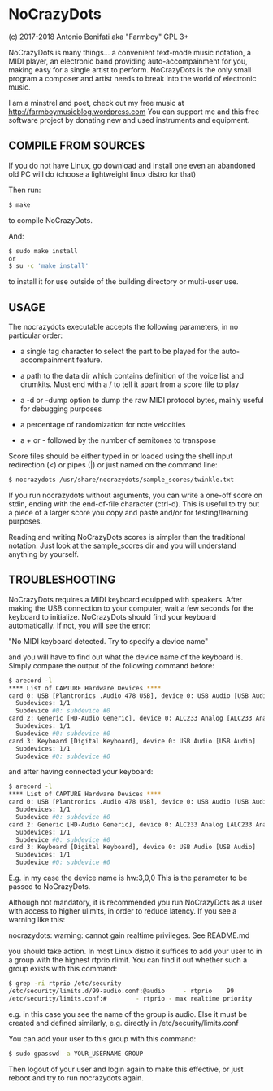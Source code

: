# NoCrazyDots
(c) 2017-2018 Antonio Bonifati aka "Farmboy" GPL 3+

NoCrazyDots is many things... a convenient text-mode music notation, a
MIDI player, an electronic band providing auto-accompainment for you,
making easy for a single artist to perform. NoCrazyDots is the only
small program a composer and artist needs to break into the world of
electronic music.

I am a minstrel and poet, check out my free music at
<http://farmboymusicblog.wordpress.com>
You can support me and this free software project by donating new and
used instruments and equipment.


## COMPILE FROM SOURCES

If you do not have Linux, go download and install one even an
abandoned old PC will do (choose a lightweight linux distro for that)

Then run:

```bash
$ make
```

to compile NoCrazyDots.

And:

```bash
$ sudo make install
or
$ su -c 'make install'
```

to install it for use outside of the building directory or multi-user use.


## USAGE

The nocrazydots executable accepts the following parameters, in no
particular order:

* a single tag character to select the part to
  be played for the auto-accompainment feature.

* a path to the data dir which contains definition of the voice list
  and drumkits. Must end with a / to tell it apart from a score file to play

* a -d or -dump option to dump the raw MIDI protocol bytes, mainly useful
  for debugging purposes

* a percentage of randomization for note velocities

* a + or - followed by the number of semitones to transpose

Score files should be either typed in or loaded using the shell input
redirection (<) or pipes (|) or just named on the command line:

```bash
$ nocrazydots /usr/share/nocrazydots/sample_scores/twinkle.txt
```

If you run nocrazydots without arguments, you can write a one-off score on stdin,
ending with the end-of-file character (ctrl-d). This is useful to try out a
piece of a larger score you copy and paste and/or for testing/learning purposes.

Reading and writing NoCrazyDots scores is simpler than the traditional notation.
Just look at the sample_scores dir and you will understand anything by yourself.


## TROUBLESHOOTING

NoCrazyDots requires a MIDI keyboard equipped with speakers. After
making the USB connection to your computer, wait a few seconds for the
keyboard to initialize. NoCrazyDots should find your keyboard
automatically. If not, you will see the error:

"No MIDI keyboard detected. Try to specify a device name"

and you will have to find out what the device name of the keyboard is.
Simply compare the output of the following command before:

```bash
$ arecord -l
**** List of CAPTURE Hardware Devices ****
card 0: USB [Plantronics .Audio 478 USB], device 0: USB Audio [USB Audio]
  Subdevices: 1/1
  Subdevice #0: subdevice #0
card 2: Generic [HD-Audio Generic], device 0: ALC233 Analog [ALC233 Analog]
  Subdevices: 1/1
  Subdevice #0: subdevice #0
card 3: Keyboard [Digital Keyboard], device 0: USB Audio [USB Audio]
  Subdevices: 1/1
  Subdevice #0: subdevice #0
```

and after having connected your keyboard:

```bash
$ arecord -l
**** List of CAPTURE Hardware Devices ****
card 0: USB [Plantronics .Audio 478 USB], device 0: USB Audio [USB Audio]
  Subdevices: 1/1
  Subdevice #0: subdevice #0
card 2: Generic [HD-Audio Generic], device 0: ALC233 Analog [ALC233 Analog]
  Subdevices: 1/1
  Subdevice #0: subdevice #0
card 3: Keyboard [Digital Keyboard], device 0: USB Audio [USB Audio]
  Subdevices: 1/1
  Subdevice #0: subdevice #0
```

E.g. in my case the device name is hw:3,0,0 This is the parameter to
be passed to NoCrazyDots.

Although not mandatory, it is recommended you run NoCrazyDots as a
user with access to higher ulimits, in order to reduce latency. If you
see a warning like this:

nocrazydots: warning: cannot gain realtime privileges. See README.md

you should take action. In most Linux distro it suffices to add your
user to in a group with the highest rtprio rlimit. You can find it out
whether such a group exists with this command:

```bash
$ grep -ri rtprio /etc/security
/etc/security/limits.d/99-audio.conf:@audio 	- rtprio 	99
/etc/security/limits.conf:#        - rtprio - max realtime priority
```

e.g. in this case you see the name of the group is audio. Else it must
be created and defined similarly, e.g. directly in /etc/security/limits.conf

You can add your user to this group with this command:

```bash
$ sudo gpasswd -a YOUR_USERNAME GROUP
```

Then logout of your user and login again to make this effective, or
just reboot and try to run nocrazydots again.

